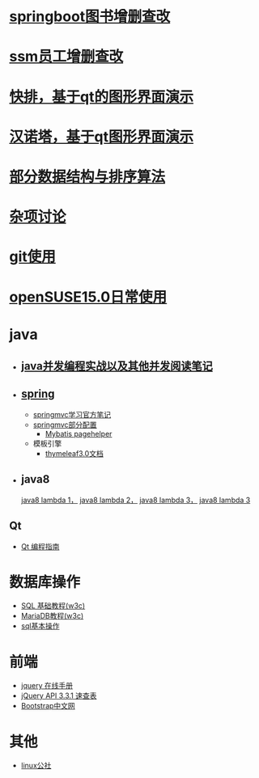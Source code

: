
# [springboot图书增删查改](https://github.com/caiandong/springboot_ssud)
# [ssm员工增删查改](https://github.com/caiandong/my_ssud)
# [快排，基于qt的图形界面演示](https://github.com/caiandong/kuaipai)
# [汉诺塔，基于qt图形界面演示](https://github.com/caiandong/hannuota)
# [部分数据结构与排序算法](https://github.com/caiandong/datastructures)
# [杂项讨论](zaxiang.md)
# [git使用](usegit.md)
# [openSUSE15.0日常使用](/openSUSE15.0/MD.md)
# java
   * ## [java并发编程实战以及其他并发阅读笔记](java/并发.md)
   * ## [spring](https://spring.io)
     * [springmvc学习官方笔记](/springMVC/one.md)
     * [springmvc部分配置](/springMVC/MD.md)
       * [Mybatis pagehelper](https://github.com/pagehelper/pagehelper-spring-boot)
     * 模板引擎
       * [thymeleaf3.0文档](https://www.thymeleaf.org/doc/tutorials/3.0/usingthymeleaf.html)
   * ## java8
   
     [java8 lambda 1，](http://cr.openjdk.java.net/~briangoetz/lambda/lambda-state-final.html) 
     [java8 lambda 2，](http://cr.openjdk.java.net/~briangoetz/lambda/lambda-libraries-final.html)
     [java8 lambda 3，](http://cr.openjdk.java.net/~briangoetz/lambda/lambda-translation.html)
     [java8 lambda 3](http://zh.lucida.me/blog/java-8-lambdas-insideout-language-features)
## Qt
  * [Qt 编程指南](https://qtguide.ustclug.org)
   
# 数据库操作
   * [SQL 基础教程(w3c)](http://www.w3school.com.cn/sql)
   * [MariaDB教程(w3c)](https://www.w3cschool.cn/mariadb)
   * [sql基本操作](/sql/sql基本操作)
# 前端
  * [jquery 在线手册](http://hemin.cn/jq)
  * [jQuery API 3.3.1 速查表](http://jquery.cuishifeng.cn)
  * [Bootstrap中文网](http://www.bootcss.com)
# 其他
  * [linux公社](https://linux.linuxidc.com)
